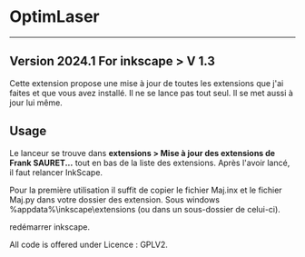 # OptimLaser
-----
Version 2024.1
For inkscape > V 1.3
-----
Cette extension propose une mise à jour de toutes les extensions que j'ai faites et que vous avez installé. Il ne se lance pas tout seul. Il se met aussi à jour lui même.

Usage
-----
Le lanceur se trouve dans **extensions > Mise à jour des extensions de Frank SAURET...** tout en bas de la liste des extensions.
Après l'avoir lancé, il faut relancer InkScape.

Pour la première utilisation il suffit de copier le fichier Maj.inx et le fichier Maj.py dans votre dossier des extension.
Sous windows %appdata%\inkscape\extensions (ou dans un sous-dossier de celui-ci).


redémarrer inkscape.


All code is offered under Licence : GPLV2.